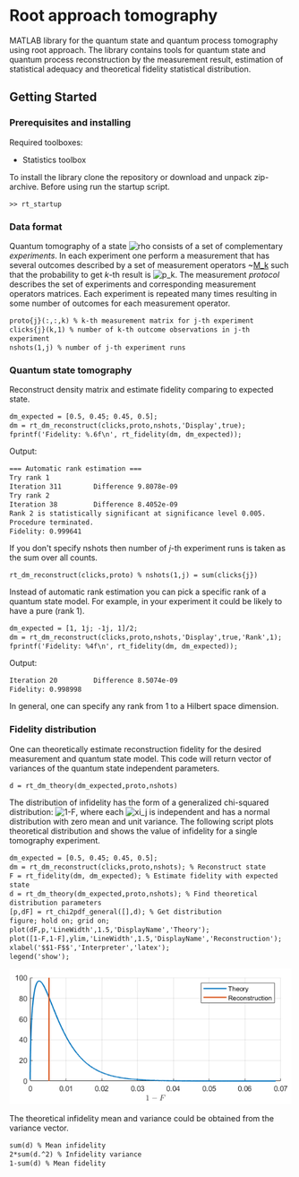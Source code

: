 # Root approach tomography

MATLAB library for the quantum state and quantum process tomography using root approach. The library contains tools for quantum state and quantum process reconstruction by the measurement result, estimation of statistical adequacy and theoretical fidelity statistical distribution.

## Getting Started

### Prerequisites and installing

Required toolboxes:
* Statistics toolbox

To install the library clone the repository or download and unpack zip-archive. Before using run the startup script.

```
>> rt_startup
```

### Data format

Quantum tomography of a state ![rho](https://latex.codecogs.com/gif.download?%5Crho) consists of a set of complementary _experiments_. In each experiment one perform a measurement that has several outcomes described by a set of measurement operators ~[M_k](https://latex.codecogs.com/gif.download?M_k) such that the probability to  get _k_-th result is ![p_k](https://latex.codecogs.com/gif.download?p_k%3D%5Ctext%7BTr%7D%28%5Crho%20M_k%29). The measurement _protocol_ describes the set of experiments and corresponding measurement operators matrices. Each experiment is repeated many times resulting in some number of outcomes for each measurement operator.
```
proto{j}(:,:,k) % k-th measurement matrix for j-th experiment
clicks{j}(k,1) % number of k-th outcome observations in j-th experiment
nshots(1,j) % number of j-th experiment runs
```

### Quantum state tomography
Reconstruct density matrix and estimate fidelity comparing to expected state.
```
dm_expected = [0.5, 0.45; 0.45, 0.5];
dm = rt_dm_reconstruct(clicks,proto,nshots,'Display',true);
fprintf('Fidelity: %.6f\n', rt_fidelity(dm, dm_expected));
```
Output:
```
=== Automatic rank estimation ===
Try rank 1
Iteration 311 		 Difference 9.8078e-09
Try rank 2
Iteration 38 		 Difference 8.4052e-09
Rank 2 is statistically significant at significance level 0.005. Procedure terminated.
Fidelity: 0.999641
```
If you don't specify nshots then number of _j_-th experiment runs is taken as the sum over all counts.
```
rt_dm_reconstruct(clicks,proto) % nshots(1,j) = sum(clicks{j})
```
Instead of automatic rank estimation you can pick a specific rank of a quantum state model. For example, in your experiment it could be likely to have a pure (rank 1).
```
dm_expected = [1, 1j; -1j, 1]/2;
dm = rt_dm_reconstruct(clicks,proto,nshots,'Display',true,'Rank',1);
fprintf('Fidelity: %4f\n', rt_fidelity(dm, dm_expected));
```
Output:
```
Iteration 20 		 Difference 8.5074e-09
Fidelity: 0.998998
```
In general, one can specify any rank from 1 to a Hilbert space dimension.

### Fidelity distribution

One can theoretically estimate reconstruction fidelity for the desired measurement and quantum state model. This code will return vector of variances of the quantum state independent parameters.
```
d = rt_dm_theory(dm_expected,proto,nshots)
```
The distribution of infidelity has the form of a generalized chi-squared distribution: ![1-F](https://latex.codecogs.com/gif.download?1-F%20%5Csim%20%5Csum_j%7Bd_j%20%5Cxi_j%5E2%7D),  where each ![xi_j](https://latex.codecogs.com/gif.download?%5Cxi_j) is independent and has a normal distribution with zero mean and unit variance. The following script plots theoretical distribution and shows the value of infidelity for a single tomography experiment.

```
dm_expected = [0.5, 0.45; 0.45, 0.5];
dm = rt_dm_reconstruct(clicks,proto,nshots); % Reconstruct state
F = rt_fidelity(dm, dm_expected); % Estimate fidelity with expected state
d = rt_dm_theory(dm_expected,proto,nshots); % Find theoretical distribution parameters
[p,dF] = rt_chi2pdf_general([],d); % Get distribution
figure; hold on; grid on;
plot(dF,p,'LineWidth',1.5,'DisplayName','Theory');
plot([1-F,1-F],ylim,'LineWidth',1.5,'DisplayName','Reconstruction');
xlabel('$$1-F$$','Interpreter','latex');
legend('show');
```
![Theoretical distribution and reconstruction result](Examples/infiddistr.png)

The theoretical infidelity mean and variance could be obtained from the variance vector.
```
sum(d) % Mean infidelity
2*sum(d.^2) % Infidelity variance
1-sum(d) % Mean fidelity
```